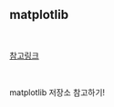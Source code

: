 ## **matplotlib**

<br>

[참고링크](https://matplotlib.org/stable/tutorials/introductory/quick_start.html)


<br>

matplotlib 저장소 참고하기!